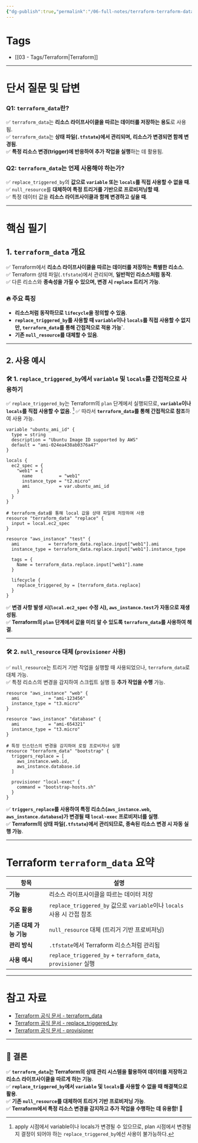 ```yaml
---
{"dg-publish":true,"permalink":"/06-full-notes/terraform-terraform-data/","noteIcon":""}
---
```


# **Tags**

- [[03 - Tags/Terraform\|Terraform]]

---

# **단서 질문 및 답변**

### **Q1: `terraform_data`란?**

✅ `terraform_data`는 **리소스 라이프사이클을 따르는 데이터를 저장하는 용도**로 사용됨.  
✅ `terraform_data`는 **상태 파일(`.tfstate`)에서 관리되며, 리소스가 변경되면 함께 변경됨**.  
✅ **특정 리소스 변경(trigger)에 반응하여 추가 작업을 실행**하는 데 활용됨.

### **Q2: `terraform_data`는 언제 사용해야 하는가?**

✅ `replace_triggered_by`의 **값으로 `variable` 또는 `locals`를 직접 사용할 수 없을 때**.  
✅ `null_resource`를 **대체하여 특정 트리거를 기반으로 프로비저닝할 때**.  
✅ 특정 데이터 값을 **리소스 라이프사이클과 함께 변경하고 싶을 때**.

---

# **핵심 필기**

## **1. `terraform_data` 개요**

✅ Terraform에서 **리소스 라이프사이클을 따르는 데이터를 저장하는 특별한 리소스**.  
✅ Terraform 상태 파일(`.tfstate`)에서 관리되며, **일반적인 리소스처럼 동작**.  
✅ 다른 리소스와 **종속성을 가질 수 있으며, 변경 시 `replace` 트리거 가능**.

### **🔥 주요 특징**

- **리소스처럼 동작하므로 `lifecycle`을 정의할 수 있음**.
- **`replace_triggered_by`를 사용할 때 `variable`이나 `locals`를 직접 사용할 수 없지만, `terraform_data`를 통해 간접적으로 적용 가능`**.
- **기존 `null_resource`를 대체할 수 있음**.

---

## **2. 사용 예시**

### **🛠️ 1. `replace_triggered_by`에서 `variable` 및 `locals`를 간접적으로 사용하기**

✅ `replace_triggered_by`는 Terraform의 `plan` 단계에서 실행되므로, **`variable`이나 `locals`를 직접 사용할 수 없음**. [^1]
✅ 따라서 **`terraform_data`를 통해 간접적으로 참조**하여 사용 가능.

```hcl
variable "ubuntu_ami_id" {
  type = string
  description = "Ubuntu Image ID supported by AWS"
  default = "ami-024ea438ab0376a47"
}

locals {
  ec2_spec = {
    "web1" = {
      name          = "web1"
      instance_type = "t2.micro"
      ami           = var.ubuntu_ami_id
    }
  }
}

# terraform_data를 통해 local 값을 상태 파일에 저장하여 사용
resource "terraform_data" "replace" {
  input = local.ec2_spec
}

resource "aws_instance" "test" {
  ami           = terraform_data.replace.input["web1"].ami
  instance_type = terraform_data.replace.input["web1"].instance_type

  tags = {
    Name = terraform_data.replace.input["web1"].name
  }

  lifecycle {
    replace_triggered_by = [terraform_data.replace]
  }
}
```

✅ **변경 사항 발생 시(`local.ec2_spec` 수정 시), `aws_instance.test`가 자동으로 재생성됨**.  
✅ **Terraform의 `plan` 단계에서 값을 미리 알 수 있도록 `terraform_data`를 사용하여 해결**.

---

### **🛠️ 2. `null_resource` 대체 (`provisioner` 사용)**

✅ `null_resource`는 트리거 기반 작업을 실행할 때 사용되었으나, `terraform_data`로 대체 가능.  
✅ 특정 리소스의 변경을 감지하여 스크립트 실행 등 **추가 작업을 수행** 가능.

```hcl
resource "aws_instance" "web" {
  ami           = "ami-123456"
  instance_type = "t3.micro"
}

resource "aws_instance" "database" {
  ami           = "ami-654321"
  instance_type = "t3.micro"
}

# 특정 인스턴스의 변경을 감지하여 로컬 프로비저너 실행
resource "terraform_data" "bootstrap" {
  triggers_replace = [
    aws_instance.web.id,
    aws_instance.database.id
  ]

  provisioner "local-exec" {
    command = "bootstrap-hosts.sh"
  }
}
```

✅ **`triggers_replace`를 사용하여 특정 리소스(`aws_instance.web`, `aws_instance.database`)가 변경될 때 `local-exec` 프로비저너를 실행**.  
✅ **Terraform의 상태 파일(`.tfstate`)에서 관리되므로, 종속된 리소스 변경 시 자동 실행 가능**.

---

# **Terraform `terraform_data` 요약**

|**항목**|**설명**|
|---|---|
|**기능**|리소스 라이프사이클을 따르는 데이터 저장|
|**주요 활용**|`replace_triggered_by` 값으로 `variable`이나 `locals` 사용 시 간접 참조|
|**기존 대체 가능 기능**|`null_resource` 대체 (트리거 기반 프로비저닝)|
|**관리 방식**|`.tfstate`에서 Terraform 리소스처럼 관리됨|
|**사용 예시**|`replace_triggered_by` + `terraform_data`, `provisioner` 실행|

---

# **참고 자료**

- [Terraform 공식 문서 - terraform_data](https://developer.hashicorp.com/terraform/language/resources/terraform-data)
- [Terraform 공식 문서 - replace_triggered_by](https://developer.hashicorp.com/terraform/language/meta-arguments/lifecycle#replace_triggered_by)
- [Terraform 공식 문서 - provisioner](https://developer.hashicorp.com/terraform/language/resources/provisioners)

---

## 🚀 **결론**

✅ **`terraform_data`는 Terraform의 상태 관리 시스템을 활용하여 데이터를 저장하고 리소스 라이프사이클을 따르게 하는 기능**.  
✅ **`replace_triggered_by`에서 `variable` 및 `locals`를 사용할 수 없을 때 해결책으로 활용**.  
✅ **기존 `null_resource`를 대체하여 트리거 기반 프로비저닝 가능**.  
✅ **Terraform에서 특정 리소스 변경을 감지하고 추가 작업을 수행하는 데 유용함! 🚀**

[^1]: apply 시점에서 variable이나 locals가 변경될 수 있으므로, plan 시점에서 변경될 지 결정이 되어야 하는 `replace_triggered_by`에선 사용이 불가능하다. 
